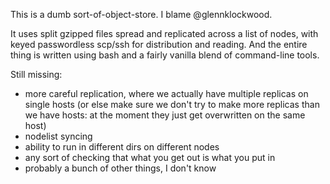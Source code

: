 This is a dumb sort-of-object-store. I blame @glennklockwood.

It uses split gzipped files spread and replicated across a list of nodes, with keyed passwordless scp/ssh for distribution and reading. And the entire thing is written using bash and a fairly vanilla blend of command-line tools.


Still missing:
 
 * more careful replication, where we actually have multiple replicas on single hosts (or else make sure we don't try to make more replicas than we have hosts: at the moment they just get overwritten on the same host)
 * nodelist syncing
 * ability to run in different dirs on different nodes
 * any sort of checking that what you get out is what you put in
 * probably a bunch of other things, I don't know

